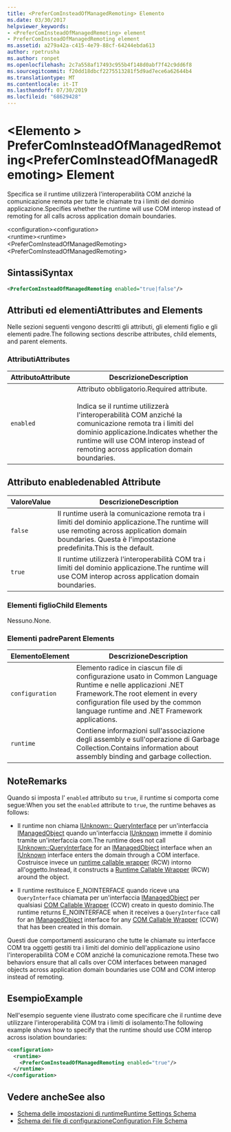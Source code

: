 ```yaml
---
title: <PreferComInsteadOfManagedRemoting> Elemento
ms.date: 03/30/2017
helpviewer_keywords:
- <PreferComInsteadOfManagedRemoting> element
- PreferComInsteadOfManagedRemoting element
ms.assetid: a279a42a-c415-4e79-88cf-64244ebda613
author: rpetrusha
ms.author: ronpet
ms.openlocfilehash: 2c7a558af17493c955b4f148d0abf7f42c9dd6f8
ms.sourcegitcommit: f20dd18dbcf2275513281f5d9ad7ece6a62644b4
ms.translationtype: MT
ms.contentlocale: it-IT
ms.lasthandoff: 07/30/2019
ms.locfileid: "68629428"
---
```

# <a name="prefercominsteadofmanagedremoting-element"></a><span data-ttu-id="ad284-102">\<Elemento > PreferComInsteadOfManagedRemoting</span><span class="sxs-lookup"><span data-stu-id="ad284-102">\<PreferComInsteadOfManagedRemoting> Element</span></span>
<span data-ttu-id="ad284-103">Specifica se il runtime utilizzerà l'interoperabilità COM anziché la comunicazione remota per tutte le chiamate tra i limiti del dominio applicazione.</span><span class="sxs-lookup"><span data-stu-id="ad284-103">Specifies whether the runtime will use COM interop instead of remoting for all calls across application domain boundaries.</span></span>  
  
 <span data-ttu-id="ad284-104">\<configuration></span><span class="sxs-lookup"><span data-stu-id="ad284-104">\<configuration></span></span>  
<span data-ttu-id="ad284-105">\<runtime></span><span class="sxs-lookup"><span data-stu-id="ad284-105">\<runtime></span></span>  
<span data-ttu-id="ad284-106">\<PreferComInsteadOfManagedRemoting></span><span class="sxs-lookup"><span data-stu-id="ad284-106">\<PreferComInsteadOfManagedRemoting></span></span>  
  
## <a name="syntax"></a><span data-ttu-id="ad284-107">Sintassi</span><span class="sxs-lookup"><span data-stu-id="ad284-107">Syntax</span></span>  
  
```xml  
<PreferComInsteadOfManagedRemoting enabled="true|false"/>  
```  
  
## <a name="attributes-and-elements"></a><span data-ttu-id="ad284-108">Attributi ed elementi</span><span class="sxs-lookup"><span data-stu-id="ad284-108">Attributes and Elements</span></span>  
 <span data-ttu-id="ad284-109">Nelle sezioni seguenti vengono descritti gli attributi, gli elementi figlio e gli elementi padre.</span><span class="sxs-lookup"><span data-stu-id="ad284-109">The following sections describe attributes, child elements, and parent elements.</span></span>  
  
### <a name="attributes"></a><span data-ttu-id="ad284-110">Attributi</span><span class="sxs-lookup"><span data-stu-id="ad284-110">Attributes</span></span>  
  
|<span data-ttu-id="ad284-111">Attributo</span><span class="sxs-lookup"><span data-stu-id="ad284-111">Attribute</span></span>|<span data-ttu-id="ad284-112">Descrizione</span><span class="sxs-lookup"><span data-stu-id="ad284-112">Description</span></span>|  
|---------------|-----------------|  
|`enabled`|<span data-ttu-id="ad284-113">Attributo obbligatorio.</span><span class="sxs-lookup"><span data-stu-id="ad284-113">Required attribute.</span></span><br /><br /> <span data-ttu-id="ad284-114">Indica se il runtime utilizzerà l'interoperabilità COM anziché la comunicazione remota tra i limiti del dominio applicazione.</span><span class="sxs-lookup"><span data-stu-id="ad284-114">Indicates whether the runtime will use COM interop instead of remoting across application domain boundaries.</span></span>|  
  
## <a name="enabled-attribute"></a><span data-ttu-id="ad284-115">Attributo enabled</span><span class="sxs-lookup"><span data-stu-id="ad284-115">enabled Attribute</span></span>  
  
|<span data-ttu-id="ad284-116">Valore</span><span class="sxs-lookup"><span data-stu-id="ad284-116">Value</span></span>|<span data-ttu-id="ad284-117">Descrizione</span><span class="sxs-lookup"><span data-stu-id="ad284-117">Description</span></span>|  
|-----------|-----------------|  
|`false`|<span data-ttu-id="ad284-118">Il runtime userà la comunicazione remota tra i limiti del dominio applicazione.</span><span class="sxs-lookup"><span data-stu-id="ad284-118">The runtime will use remoting across application domain boundaries.</span></span> <span data-ttu-id="ad284-119">Questa è l'impostazione predefinita.</span><span class="sxs-lookup"><span data-stu-id="ad284-119">This is the default.</span></span>|  
|`true`|<span data-ttu-id="ad284-120">Il runtime utilizzerà l'interoperabilità COM tra i limiti del dominio applicazione.</span><span class="sxs-lookup"><span data-stu-id="ad284-120">The runtime will use COM interop across application domain boundaries.</span></span>|  
  
### <a name="child-elements"></a><span data-ttu-id="ad284-121">Elementi figlio</span><span class="sxs-lookup"><span data-stu-id="ad284-121">Child Elements</span></span>  
 <span data-ttu-id="ad284-122">Nessuno.</span><span class="sxs-lookup"><span data-stu-id="ad284-122">None.</span></span>  
  
### <a name="parent-elements"></a><span data-ttu-id="ad284-123">Elementi padre</span><span class="sxs-lookup"><span data-stu-id="ad284-123">Parent Elements</span></span>  
  
|<span data-ttu-id="ad284-124">Elemento</span><span class="sxs-lookup"><span data-stu-id="ad284-124">Element</span></span>|<span data-ttu-id="ad284-125">Descrizione</span><span class="sxs-lookup"><span data-stu-id="ad284-125">Description</span></span>|  
|-------------|-----------------|  
|`configuration`|<span data-ttu-id="ad284-126">Elemento radice in ciascun file di configurazione usato in Common Language Runtime e nelle applicazioni .NET Framework.</span><span class="sxs-lookup"><span data-stu-id="ad284-126">The root element in every configuration file used by the common language runtime and .NET Framework applications.</span></span>|  
|`runtime`|<span data-ttu-id="ad284-127">Contiene informazioni sull'associazione degli assembly e sull'operazione di Garbage Collection.</span><span class="sxs-lookup"><span data-stu-id="ad284-127">Contains information about assembly binding and garbage collection.</span></span>|  
  
## <a name="remarks"></a><span data-ttu-id="ad284-128">Note</span><span class="sxs-lookup"><span data-stu-id="ad284-128">Remarks</span></span>  
 <span data-ttu-id="ad284-129">Quando si imposta l' `enabled` attributo su `true`, il runtime si comporta come segue:</span><span class="sxs-lookup"><span data-stu-id="ad284-129">When you set the `enabled` attribute to `true`, the runtime behaves as follows:</span></span>  
  
- <span data-ttu-id="ad284-130">Il runtime non chiama [IUnknown:: QueryInterface](https://go.microsoft.com/fwlink/?LinkID=144867) per un'interfaccia [IManagedObject](../../../../../docs/framework/unmanaged-api/hosting/imanagedobject-interface.md) quando un'interfaccia [IUnknown](https://go.microsoft.com/fwlink/?LinkId=148003) immette il dominio tramite un'interfaccia com.</span><span class="sxs-lookup"><span data-stu-id="ad284-130">The runtime does not call [IUnknown::QueryInterface](https://go.microsoft.com/fwlink/?LinkID=144867) for an [IManagedObject](../../../../../docs/framework/unmanaged-api/hosting/imanagedobject-interface.md) interface when an [IUnknown](https://go.microsoft.com/fwlink/?LinkId=148003) interface enters the domain through a COM interface.</span></span> <span data-ttu-id="ad284-131">Costruisce invece un [runtime callable wrapper](../../../../../docs/standard/native-interop/runtime-callable-wrapper.md) (RCW) intorno all'oggetto.</span><span class="sxs-lookup"><span data-stu-id="ad284-131">Instead, it constructs a [Runtime Callable Wrapper](../../../../../docs/standard/native-interop/runtime-callable-wrapper.md) (RCW) around the object.</span></span>  
  
- <span data-ttu-id="ad284-132">Il runtime restituisce E_NOINTERFACE quando riceve una `QueryInterface` chiamata per un'interfaccia [IManagedObject](../../../../../docs/framework/unmanaged-api/hosting/imanagedobject-interface.md) per qualsiasi [COM Callable Wrapper](../../../../../docs/standard/native-interop/com-callable-wrapper.md) (CCW) creato in questo dominio.</span><span class="sxs-lookup"><span data-stu-id="ad284-132">The runtime returns E_NOINTERFACE when it receives a `QueryInterface` call for an [IManagedObject](../../../../../docs/framework/unmanaged-api/hosting/imanagedobject-interface.md) interface for any [COM Callable Wrapper](../../../../../docs/standard/native-interop/com-callable-wrapper.md) (CCW) that has been created in this domain.</span></span>  
  
 <span data-ttu-id="ad284-133">Questi due comportamenti assicurano che tutte le chiamate su interfacce COM tra oggetti gestiti tra i limiti del dominio dell'applicazione usino l'interoperabilità COM e COM anziché la comunicazione remota.</span><span class="sxs-lookup"><span data-stu-id="ad284-133">These two behaviors ensure that all calls over COM interfaces between managed objects across application domain boundaries use COM and COM interop instead of remoting.</span></span>  
  
## <a name="example"></a><span data-ttu-id="ad284-134">Esempio</span><span class="sxs-lookup"><span data-stu-id="ad284-134">Example</span></span>  
 <span data-ttu-id="ad284-135">Nell'esempio seguente viene illustrato come specificare che il runtime deve utilizzare l'interoperabilità COM tra i limiti di isolamento:</span><span class="sxs-lookup"><span data-stu-id="ad284-135">The following example shows how to specify that the runtime should use COM interop across isolation boundaries:</span></span>  
  
```xml  
<configuration>  
  <runtime>  
    <PreferComInsteadOfManagedRemoting enabled="true"/>  
  </runtime>  
</configuration>  
```  
  
## <a name="see-also"></a><span data-ttu-id="ad284-136">Vedere anche</span><span class="sxs-lookup"><span data-stu-id="ad284-136">See also</span></span>

- [<span data-ttu-id="ad284-137">Schema delle impostazioni di runtime</span><span class="sxs-lookup"><span data-stu-id="ad284-137">Runtime Settings Schema</span></span>](../../../../../docs/framework/configure-apps/file-schema/runtime/index.md)
- [<span data-ttu-id="ad284-138">Schema dei file di configurazione</span><span class="sxs-lookup"><span data-stu-id="ad284-138">Configuration File Schema</span></span>](../../../../../docs/framework/configure-apps/file-schema/index.md)
